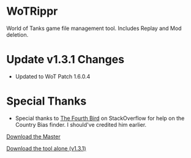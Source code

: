 # WoTRippr
World of Tanks game file management tool. Includes Replay and Mod deletion.

# Update v1.3.1 Changes
- Updated to WoT Patch 1.6.0.4

# Special Thanks
- Special thanks to [The Fourth Bird](https://stackoverflow.com/users/5424988/the-fourth-bird) on StackOverflow for help on the Country Bias finder. I should've credited him earlier.

<!-- Place this tag where you want the button to render. -->
<a class="github-button" href="https://github.com/ntkme/github-buttons/archive/master.zip" data-icon="octicon-cloud-download" aria-label="Download ntkme/github-buttons on GitHub">Download the Master</a>

[Download the tool alone (v1.3.1)](https://www.mediafire.com/file/brf6y0smefzqgl5/WoT_Rippr.exe/file)
